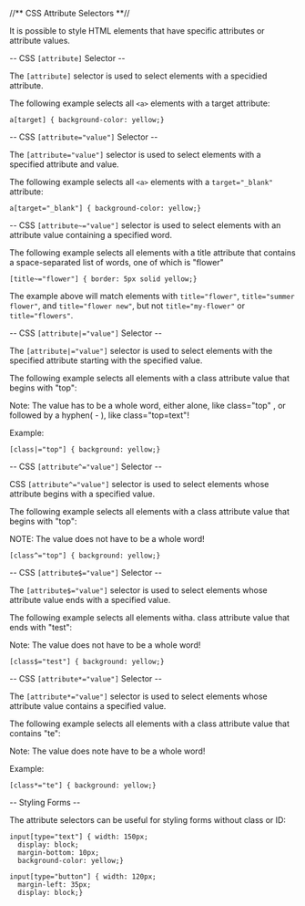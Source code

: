 //** CSS Attribute Selectors **//

It is possible to style HTML elements that have specific attributes or attribute values.

-- CSS `[attribute]` Selector --

The `[attribute]` selector is used to select elements with a specidied attribute.

The following example selects all `<a>` elements with a target attribute:

`a[target] { background-color: yellow;}`

-- CSS `[attribute="value"]` Selector --

The `[attribute="value"]` selector is used to select elements with a specified attribute and value.

The following example selects all `<a>` elements with a `target="_blank"` attribute:

`a[target="_blank"] { background-color: yellow;}`

-- CSS `[attribute~="value"]` selector is used to select elements with an attribute value containing a specified word.

The following example selects all elements with a title attribute that contains a space-separated list of words, one of which is "flower"

`[title~="flower"] { border: 5px solid yellow;}`

The example above will match elements with `title="flower"`, `title="summer flower"`, and `title="flower new"`, but not `title="my-flower"` or `title="flowers"`.

-- CSS `[attribute|="value"]` Selector --

The  `[attribute|="value"]` selector is used to select elements with the specified attribute starting with the specified value.

The following example selects all elements with a class attribute value that begins with "top":

Note: The value has to be a whole word, either alone, like class="top"
, or followed by a hyphen( - ), like class="top=text"!

Example:

`[class|="top"] { background: yellow;}`

-- CSS `[attribute^="value"]` Selector --

CSS `[attribute^="value"]` selector is used to select elements whose attribute begins with a specified value.

The following example selects all elements with a class attribute value that begins with "top":

NOTE: The value does not have to be a whole word!

`[class^="top"] { background: yellow;}`

-- CSS `[attribute$="value"]` Selector --

The `[attribute$="value"]` selector is used to select elements whose attribute value ends with a specified value.

The following example selects all elements witha. class attribute value that ends with "test":

Note: The value does not have to be a whole word!

`[class$="test"] { background: yellow;}`

-- CSS `[attribute*="value"]` Selector --

The `[attribute*="value"]` selector is used to select elements whose attribute value contains a specified value.

The following example selects all elements with a class attribute value that contains "te":

Note: The value does note have to be a whole word!

Example:

`[class*="te"] { background: yellow;}`

-- Styling Forms --

The attribute selectors can be useful for styling forms without class or ID:

```
input[type="text"] { width: 150px;  
  display: block;  
  margin-bottom: 10px;  
  background-color: yellow;}  
  
input[type="button"] { width: 120px;  
  margin-left: 35px;  
  display: block;}
```